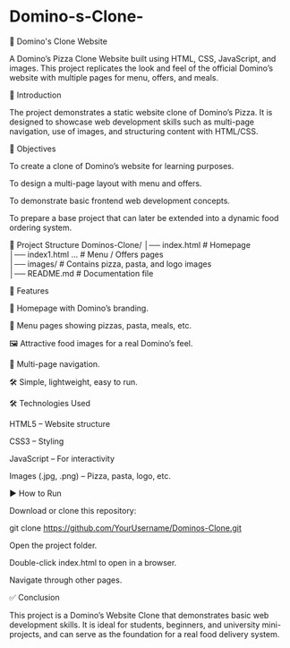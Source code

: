   # Domino-s-Clone-
  
🍕 Domino's Clone Website

A Domino’s Pizza Clone Website built using HTML, CSS, JavaScript, and images.
This project replicates the look and feel of the official Domino’s website with multiple pages for menu, offers, and meals.

📖 Introduction

The project demonstrates a static website clone of Domino’s Pizza. It is designed to showcase web development skills such as multi-page navigation, use of images, and structuring content with HTML/CSS.

🎯 Objectives

To create a clone of Domino’s website for learning purposes.

To design a multi-page layout with menu and offers.

To demonstrate basic frontend web development concepts.

To prepare a base project that can later be extended into a dynamic food ordering system.

📂 Project Structure
Dominos-Clone/
│── index.html          # Homepage  
│── index1.html ...     # Menu / Offers pages  
│── images/             # Contains pizza, pasta, and logo images  
│── README.md           # Documentation file  

🚀 Features

🍕 Homepage with Domino’s branding.

📜 Menu pages showing pizzas, pasta, meals, etc.

🖼️ Attractive food images for a real Domino’s feel.

🔗 Multi-page navigation.

🛠️ Simple, lightweight, easy to run.

🛠️ Technologies Used

HTML5 – Website structure

CSS3 – Styling

JavaScript – For interactivity 

Images (.jpg, .png) – Pizza, pasta, logo, etc.

▶️ How to Run

Download or clone this repository:

git clone https://github.com/YourUsername/Dominos-Clone.git


Open the project folder.

Double-click index.html to open in a browser.

Navigate through other pages.


✅ Conclusion

This project is a Domino’s Website Clone that demonstrates basic web development skills.
It is ideal for students, beginners, and university mini-projects, and can serve as the foundation for a real food delivery system.
